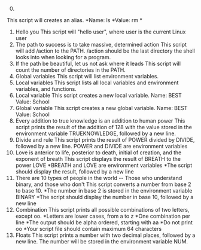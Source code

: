 0. <O>
This script will creates an alias.
*Name: ls
*Value: rm *
1. Hello you
This script will "hello user", where user is the current Linux user
2. The path to success is to take massive, determined action
This script will add /action to the PATH. /action should be the last directory the shell looks into when looking for a program.
3. If the path be beautiful, let us not ask where it leads
This script will count the number of directories in the PATH.
4. Global variables
This script will list environment variables.
5. Local variables
This script lists all local variables and environment variables, and functions.
6. Local variable
This script creates a new local variable.
Name: BEST
Value: School
7. Global variable
This script creates a new global variable.
Name: BEST
Value: School
8. Every addition to true knowledge is an addition to human power
This script prints the result of the addition of 128 with the value stored in the environment variable TRUEKNOWLEDGE, followed by a new line.
9. Divide and rule
This script prints the result of POWER divided by DIVIDE, followed by a new line.
POWER and DIVIDE are environment variables
10. Love is anterior to life, posterior to death, initial of creation, and the exponent of breath
This script displays the result of BREATH to the power LOVE
*BREATH and LOVE are environment variables
*The script should display the result, followed by a new line
11. There are 10 types of people in the world -- Those who understand binary, and those who don't
This script converts a number from base 2 to base 10.
*The number in base 2 is stored in the environment variable BINARY
*The script should display the number in base 10, followed by a new line
12. Combination
This script prints all possible combinations of two letters, except oo.
*Letters are lower cases, from a to z
*One combination per line
*The output should be alpha ordered, starting with aa
*Do not print oo
*Your script file should contain maximum 64 characters
13. Floats
This script prints a number with two decimal places, followed by a new line.
The number will be stored in the environment variable NUM.

